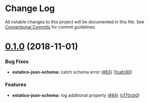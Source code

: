 # Change Log

All notable changes to this project will be documented in this file.
See [Conventional Commits](https://conventionalcommits.org) for commit guidelines.

# [0.1.0](https://github.com/unic/estatico-nou/tree/master/packages/estatico-json-schema/compare/@unic/estatico-json-schema@0.0.2...@unic/estatico-json-schema@0.1.0) (2018-11-01)


### Bug Fixes

* **estatico-json-schema:** catch schema error ([#83](https://github.com/unic/estatico-nou/tree/master/packages/estatico-json-schema/issues/83)) ([1cafc80](https://github.com/unic/estatico-nou/tree/master/packages/estatico-json-schema/commit/1cafc80))


### Features

* **estatico-json-schema:** log additional property ([#84](https://github.com/unic/estatico-nou/tree/master/packages/estatico-json-schema/issues/84)) ([cf70cb0](https://github.com/unic/estatico-nou/tree/master/packages/estatico-json-schema/commit/cf70cb0))
